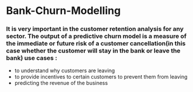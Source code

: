 # Bank-Churn-Modelling
### It is very important in the customer retention analysis for any sector. The output of a predictive churn model is a measure of the immediate or future risk of a customer cancellation(in this case whether the customer will stay in the bank or leave the bank) use cases :

- to understand why customers are leaving
- to provide incentives to certain customers to prevent them from leaving
- predicting the revenue of the business
